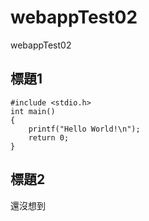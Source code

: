# webappTest02
webappTest02

## 標題1
```cpp=
#include <stdio.h>
int main()
{
    printf("Hello World!\n");
    return 0;
}
```

## 標題2
還沒想到